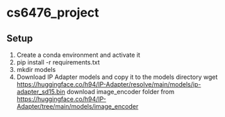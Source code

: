 # cs6476_project
## Setup
1. Create a conda environment and activate it
2. pip install -r requirements.txt
3. mkdir models
4. Download IP Adapter models and copy it to the models directory
    wget https://huggingface.co/h94/IP-Adapter/resolve/main/models/ip-adapter_sd15.bin
    download image_encoder folder from https://huggingface.co/h94/IP-Adapter/tree/main/models/image_encoder

